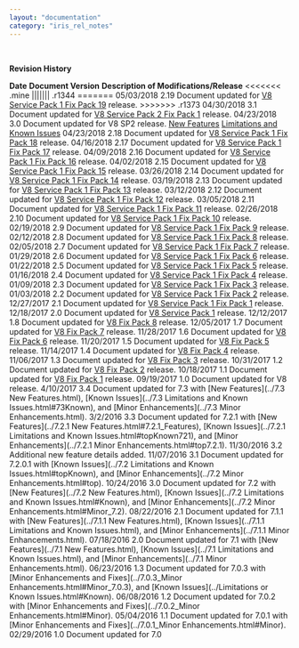```yaml
---
layout: "documentation"
category: "iris_rel_notes"
---
```

﻿ 

**Revision History**

**Date** **Document Version** **Description of Modifications/Release** <<<<<<< .mine ||||||| .r1344 ======= 05/03/2018 2.19 Document updated for [V8 Service Pack 1 Fix Pack 19](../fixpack19SP1.html) release. >>>>>>> .r1373 04/30/2018 3.1 Document updated for [V8 Service Pack 2 Fix Pack 1](../fixpack1SP2.html) release. 04/23/2018 3.0 Document updated for V8 SP2 release. [New Features](../v8sp2.html) [Limitations and Known Issues](../V8SP2_limitations_and_known_issues.html) 04/23/2018 2.18 Document updated for [V8 Service Pack 1 Fix Pack 18](../fixpack18SP1.html) release. 04/16/2018 2.17 Document updated for [V8 Service Pack 1 Fix Pack 17](../fixpack17SP1.html) release. 04/09/2018 2.16 Document updated for [V8 Service Pack 1 Fix Pack 16](../fixpack16SP1.html) release. 04/02/2018 2.15 Document updated for [V8 Service Pack 1 Fix Pack 15](../fixpack15SP1.html) release. 03/26/2018 2.14 Document updated for [V8 Service Pack 1 Fix Pack 14](../fixpack14SP1.html) release. 03/19/2018 2.13 Document updated for [V8 Service Pack 1 Fix Pack 13](../fixpack13SP1.html) release. 03/12/2018 2.12 Document updated for [V8 Service Pack 1 Fix Pack 12](../fixpack12SP1.html) release. 03/05/2018 2.11 Document updated for [V8 Service Pack 1 Fix Pack 11](../fixpack11SP1.html) release. 02/26/2018 2.10 Document updated for [V8 Service Pack 1 Fix Pack 10](../fixpack10SP1.html) release. 02/19/2018 2.9 Document updated for [V8 Service Pack 1 Fix Pack 9](../fixpack9SP1.html) release. 02/12/2018 2.8 Document updated for [V8 Service Pack 1 Fix Pack 8](../fixpack8SP1.html) release. 02/05/2018 2.7 Document updated for [V8 Service Pack 1 Fix Pack 7](../fixpack7SP1.html) release. 01/29/2018 2.6 Document updated for [V8 Service Pack 1 Fix Pack 6](../fixpack6SP1.html) release. 01/22/2018 2.5 Document updated for [V8 Service Pack 1 Fix Pack 5](../fixpack5SP1.html) release. 01/16/2018 2.4 Document updated for [V8 Service Pack 1 Fix Pack 4](../fixpack4SP1.html) release. 01/09/2018 2.3 Document updated for [V8 Service Pack 1 Fix Pack 3](../fixpack3SP1.html) release. 01/03/2018 2.2 Document updated for [V8 Service Pack 1 Fix Pack 2](../fixpack2SP1.html) release. 12/27/2017 2.1 Document updated for [V8 Service Pack 1 Fix Pack 1](../fixpack1SP1.html) release. 12/18/2017 2.0 Document updated for [V8 Service Pack 1](../v8sp1.html) release. 12/12/2017 1.8 Document updated for [V8 Fix Pack 8](../fixpack808.html) release. 12/05/2017 1.7 Document updated for [V8 Fix Pack 7](../fixpack807.html) release. 11/28/2017 1.6 Document updated for [V8 Fix Pack 6](../fixpack806.html) release. 11/20/2017 1.5 Document updated for [V8 Fix Pack 5](../fixpack805.html) release. 11/14/2017 1.4 Document updated for [V8 Fix Pack 4](../fixpack804.html) release. 11/06/2017 1.3 Document updated for [V8 Fix Pack 3](../fixpack803.html) release. 10/31/2017 1.2 Document updated for [V8 Fix Pack 2](../fixpack802.html) release. 10/18/2017 1.1 Document updated for [V8 Fix Pack 1](../fixpack801.html) release. 09/19/2017 1.0 Document updated for V8 release. 4/10/2017 3.4 Document updated for 7.3 with [New Features](../7.3 New Features.html), [Known Issues](../7.3 Limitations and Known Issues.html#73Known), and [Minor Enhancements](../7.3 Minor Enhancements.html). 3/2/2016 3.3 Document updated for 7.2.1 with [New Features](../7.2.1 New Features.html#7.2.1_Features), [Known Issues](../7.2.1 Limitations and Known Issues.html#topKnown721), and [Minor Enhancements](../7.2.1 Minor Enhancements.html#top7.2.1). 11/30/2016 3.2 Additional new feature details added. 11/07/2016 3.1 Document updated for 7.2.0.1 with [Known Issues](../7.2 Limitations and Known Issues.html#topKnown), and [Minor Enhancements](../7.2 Minor Enhancements.html#top). 10/24/2016 3.0 Document updated for 7.2 with [New Features](../7.2 New Features.html), [Known Issues](../7.2 Limitations and Known Issues.html#Known), and [Minor Enhancements](../7.2 Minor Enhancements.html#Minor_7.2). 08/22/2016 2.1 Document updated for 7.1.1 with [New Features](../7.1.1 New Features.html), [Known Issues](../7.1.1 Limitations and Known Issues.html), and [Minor Enhancements](../7.1.1 Minor Enhancements.html). 07/18/2016 2.0 Document updated for 7.1 with [New Features](../7.1 New Features.html), [Known Issues](../7.1 Limitations and Known Issues.html), and [Minor Enhancements](../7.1 Minor Enhancements.html). 06/23/2016 1.3 Document updated for 7.0.3 with [Minor Enhancements and Fixes](../7.0.3_Minor Enhancements.html#Minor_7.0.3), and [Known Issues](../Limitations or Known Issues.html#Known). 06/08/2016 1.2 Document updated for 7.0.2 with [Minor Enhancements and Fixes](../7.0.2_Minor Enhancements.html#Minor). 05/04/2016 1.1 Document updated for 7.0.1 with [Minor Enhancements and Fixes](../7.0.1_Minor Enhancements.html#Minor). 02/29/2016 1.0 Document updated for 7.0
